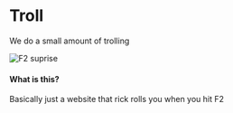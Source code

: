 # Troll
We do a small amount of trolling 

![F2 suprise](https://user-images.githubusercontent.com/72812927/146657319-df49f04d-629f-4db3-b810-dad13046b363.png)

#### What is this? 
Basically just a website that rick rolls you when you hit F2
